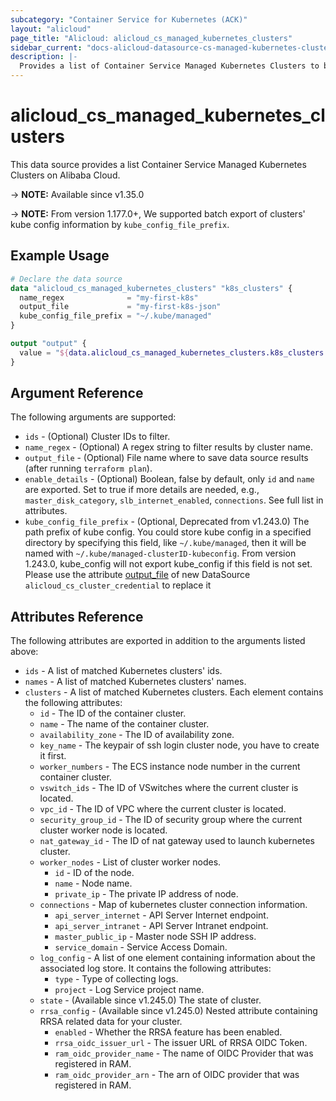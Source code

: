 ```yaml
---
subcategory: "Container Service for Kubernetes (ACK)"
layout: "alicloud"
page_title: "Alicloud: alicloud_cs_managed_kubernetes_clusters"
sidebar_current: "docs-alicloud-datasource-cs-managed-kubernetes-clusters"
description: |-
  Provides a list of Container Service Managed Kubernetes Clusters to be used by the alicloud_cs_managed_kubernetes_clusters resource.
---
```


# alicloud\_cs\_managed\_kubernetes\_clusters

This data source provides a list Container Service Managed Kubernetes Clusters on Alibaba Cloud.

-> **NOTE:** Available since v1.35.0

-> **NOTE:** From version 1.177.0+, We supported batch export of clusters' kube config information by `kube_config_file_prefix`.

## Example Usage

```terraform
# Declare the data source
data "alicloud_cs_managed_kubernetes_clusters" "k8s_clusters" {
  name_regex              = "my-first-k8s"
  output_file             = "my-first-k8s-json"
  kube_config_file_prefix = "~/.kube/managed"
}

output "output" {
  value = "${data.alicloud_cs_managed_kubernetes_clusters.k8s_clusters.clusters}"
}
```

## Argument Reference

The following arguments are supported:

* `ids` - (Optional) Cluster IDs to filter.
* `name_regex` - (Optional) A regex string to filter results by cluster name.
* `output_file` - (Optional) File name where to save data source results (after running `terraform plan`).
* `enable_details` - (Optional) Boolean, false by default, only `id` and `name` are exported. Set to true if more details are needed, e.g., `master_disk_category`, `slb_internet_enabled`, `connections`. See full list in attributes.
* `kube_config_file_prefix` - (Optional, Deprecated from v1.243.0) The path prefix of kube config. You could store kube config in a specified directory by specifying this field, like `~/.kube/managed`, then it will be named with `~/.kube/managed-clusterID-kubeconfig`. From version 1.243.0, kube_config will not export kube_config if this field is not set. Please use the attribute [output_file](https://registry.terraform.io/providers/aliyun/alicloud/latest/docs/data-sources/cs_cluster_credential#output_file) of new DataSource `alicloud_cs_cluster_credential` to replace it

## Attributes Reference

The following attributes are exported in addition to the arguments listed above:

* `ids` - A list of matched Kubernetes clusters' ids.
* `names` - A list of matched Kubernetes clusters' names.
* `clusters` - A list of matched Kubernetes clusters. Each element contains the following attributes:
  * `id` - The ID of the container cluster.
  * `name` - The name of the container cluster.
  * `availability_zone` - The ID of availability zone.
  * `key_name` - The keypair of ssh login cluster node, you have to create it first.
  * `worker_numbers` - The ECS instance node number in the current container cluster.
  * `vswitch_ids` - The ID of VSwitches where the current cluster is located.
  * `vpc_id` - The ID of VPC where the current cluster is located.
  * `security_group_id` - The ID of security group where the current cluster worker node is located.
  * `nat_gateway_id` - The ID of nat gateway used to launch kubernetes cluster.
  * `worker_nodes` - List of cluster worker nodes.
    * `id` - ID of the node.
    * `name` - Node name.
    * `private_ip` - The private IP address of node.
  * `connections` - Map of kubernetes cluster connection information.
    * `api_server_internet` - API Server Internet endpoint.
    * `api_server_intranet` - API Server Intranet endpoint.
    * `master_public_ip` - Master node SSH IP address.
    * `service_domain` - Service Access Domain.
  * `log_config` - A list of one element containing information about the associated log store. It contains the following attributes:
    * `type` - Type of collecting logs.
    * `project` - Log Service project name.
  * `state` - (Available since v1.245.0) The state of cluster.
  * `rrsa_config` - (Available since v1.245.0) Nested attribute containing RRSA related data for your cluster.
    * `enabled` - Whether the RRSA feature has been enabled.
    * `rrsa_oidc_issuer_url` - The issuer URL of RRSA OIDC Token.
    * `ram_oidc_provider_name` - The name of OIDC Provider that was registered in RAM.
    * `ram_oidc_provider_arn` -  The arn of OIDC provider that was registered in RAM.